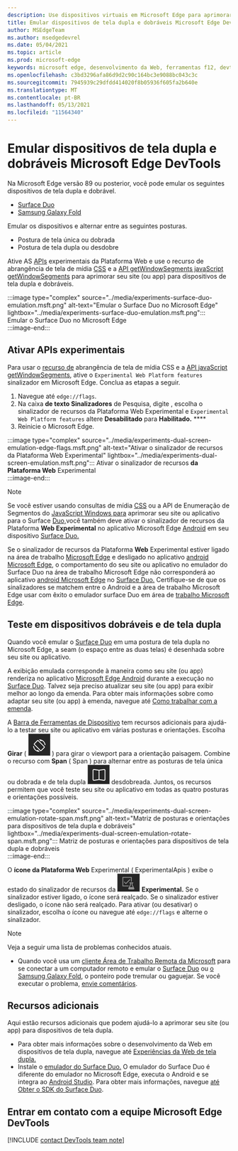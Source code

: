 ```yaml
---
description: Use dispositivos virtuais em Microsoft Edge para aprimorar seu site para dispositivos de tela dupla e dobráveis.
title: Emular dispositivos de tela dupla e dobráveis Microsoft Edge DevTools
author: MSEdgeTeam
ms.author: msedgedevrel
ms.date: 05/04/2021
ms.topic: article
ms.prod: microsoft-edge
keywords: microsoft edge, desenvolvimento da Web, ferramentas f12, devtools, emulação, dispositivo, simulação, celular, tela dupla, dobrável, Surface Duo, Samsung Galaxy Fold
ms.openlocfilehash: c3bd3296afa86d9d2c90c164bc3e9088bc043c3c
ms.sourcegitcommit: 7945939c29dfdd414020f8b05936f605fa2b640e
ms.translationtype: MT
ms.contentlocale: pt-BR
ms.lasthandoff: 05/13/2021
ms.locfileid: "11564340"
---
```

# <a name="emulate-dual-screen-and-foldable-devices-in-microsoft-edge-devtools"></a>Emular dispositivos de tela dupla e dobráveis Microsoft Edge DevTools  

Na Microsoft Edge versão 89 ou posterior, você pode emular os seguintes dispositivos de tela dupla e dobrável.  

*   [Surface Duo][SurfaceDevicesDuo]  
*   [Samsung Galaxy Fold][SamsungMobileGalaxyFold]  
    
Emular os dispositivos e alternar entre as seguintes posturas.  

*   Postura de tela única ou dobrada  
*   Postura de tela dupla ou desdobre  
    
Ative AS [APIs](#turn-on-experimental-apis) experimentais da Plataforma Web e use o recurso de abrangência de tela de mídia [CSS][DualScreenDocsCssMedia] e a [API getWindowSegments javaScript getWindowSegments][DualScreenDocsJSAPI] para aprimorar seu site \(ou app\) para dispositivos de tela dupla e dobráveis.  

:::image type="complex" source="../media/experiments-surface-duo-emulation.msft.png" alt-text="Emular o Surface Duo no Microsoft Edge" lightbox="../media/experiments-surface-duo-emulation.msft.png":::  
   Emular o Surface Duo no Microsoft Edge  
:::image-end:::  

## <a name="turn-on-experimental-apis"></a>Ativar APIs experimentais  

Para usar o [recurso de][DualScreenDocsCssMedia] abrangência de tela de mídia CSS e a [API javaScript getWindowSegments][DualScreenDocsJSAPI], ative o `Experimental Web Platform features` sinalizador em Microsoft Edge.  Conclua as etapas a seguir.  

1.  Navegue até `edge://flags`.  
1.  Na caixa **de texto Sinalizadores** de Pesquisa, digite , escolha o sinalizador de recursos da Plataforma Web Experimental e `Experimental Web Platform features` altere **Desabilitado** para **Habilitado.** ****  
1.  Reinicie o Microsoft Edge.  
    
:::image type="complex" source="../media/experiments-dual-screen-emulation-edge-flags.msft.png" alt-text="Ativar o sinalizador de recursos da Plataforma Web Experimental" lightbox="../media/experiments-dual-screen-emulation.msft.png":::
   Ativar o sinalizador de recursos **da Plataforma Web** Experimental  
:::image-end:::  

> [!NOTE]
> Se você estiver usando consultas de mídia [CSS][DualScreenDocsCssMedia] ou a API de Enumeração de Segmentos do [JavaScript Windows para][DualScreenDocsJSAPI] aprimorar seu site ou aplicativo para o Surface [Duo,][SurfaceDevicesDuo]você também deve ativar o sinalizador de recursos da Plataforma **Web Experimental** no aplicativo Microsoft Edge [Android][GooglePlayMicrosoftEdge] em seu dispositivo [Surface Duo.][SurfaceDevicesDuo]  
> 
> Se o sinalizador de recursos da Plataforma **Web** Experimental estiver ligado na área de trabalho [Microsoft Edge][MicrosoftEdge] e desligado no aplicativo [android Microsoft Edge][GooglePlayMicrosoftEdge], o comportamento do seu site ou aplicativo no emulador do Surface Duo na área de trabalho Microsoft Edge não corresponderá ao aplicativo [android Microsoft Edge][GooglePlayMicrosoftEdge] no [Surface Duo.][SurfaceDevicesDuo]  Certifique-se de que os sinalizadores se matchem entre o Android e a área de trabalho Microsoft Edge usar com êxito o emulador surface Duo em área de [trabalho Microsoft Edge][MicrosoftEdge].  

## <a name="test-on-foldable-and-dual-screen-devices"></a>Teste em dispositivos dobráveis e de tela dupla  

Quando você emular o [Surface Duo][SurfaceDevicesDuo] em uma postura de tela dupla no Microsoft Edge, a seam \(o espaço entre as duas telas\) é desenhada sobre seu site ou aplicativo.  

A exibição emulada corresponde à maneira como seu site \(ou app\) renderiza no aplicativo [Microsoft Edge Android][GooglePlayMicrosoftEdge] durante a execução no [Surface Duo][SurfaceDevicesDuo].  Talvez seja preciso atualizar seu site \(ou app\) para exibir melhor ao longo da emenda.  Para obter mais informações sobre como adaptar seu site \(ou app\) à emenda, navegue até [Como trabalhar com a emenda][DualScreenIntroductionHowWorkSeam].  

A [Barra de Ferramentas de Dispositivo][DevtoolsDeviceModeIndexSimulateMobileViewport] tem recursos adicionais para ajudá-lo a testar seu site ou aplicativo em várias posturas e orientações.  Escolha **Girar** \( ![ Girar ](../media/rotate-dark-icon.msft.png) \) para girar o viewport para a orientação paisagem. Combine o recurso com **Span** \( Span \) para alternar entre as posturas de tela única ou dobrada e de tela dupla ![ ou ](../media/span-dark-icon.msft.png) desdobreada.  Juntos, os recursos permitem que você teste seu site ou aplicativo em todas as quatro posturas e orientações possíveis.  

:::image type="complex" source="../media/experiments-dual-screen-emulation-rotate-span.msft.png" alt-text="Matriz de posturas e orientações para dispositivos de tela dupla e dobráveis" lightbox="../media/experiments-dual-screen-emulation-rotate-span.msft.png":::
   Matriz de posturas e orientações para dispositivos de tela dupla e dobráveis  
:::image-end:::  

O **ícone da Plataforma Web** Experimental \( ExperimentalApis \) exibe o estado do sinalizador de recursos da ![ Plataforma Web ](../media/experimental-apis-dark-icon.msft.png) **Experimental.**  Se o sinalizador estiver ligado, o ícone será realçado.  Se o sinalizador estiver desligado, o ícone não será realçado.  Para ativar \(ou desativar\) o sinalizador, escolha o ícone ou navegue até `edge://flags` e alterne o sinalizador.  

> [!NOTE]
> Veja a seguir uma lista de problemas conhecidos atuais.  
> 
> *   Quando você usa um [cliente Área de Trabalho Remota da Microsoft][RemoteDesktopClientDocs] para se conectar a um computador remoto e emular o [Surface Duo][SurfaceDevicesDuo] ou [o Samsung Galaxy Fold][SamsungMobileGalaxyFold], o ponteiro pode tremular ou gaguejar.  Se você executar o problema, [envie comentários](#getting-in-touch-with-the-microsoft-edge-devtools-team).  

## <a name="additional-resources"></a>Recursos adicionais  

Aqui estão recursos adicionais que podem ajudá-lo a aprimorar seu site \(ou app\) para dispositivos de tela dupla.  

*   Para obter mais informações sobre o desenvolvimento da Web em dispositivos de tela dupla, navegue até [Experiências da Web de tela dupla.][DualScreenWebIndex]  
*   Instale o [emulador do Surface Duo.][DualScreenAndroidUseEmulator]  O emulador do Surface Duo é diferente do emulador no Microsoft Edge, executa o Android e se integra ao [Android Studio][AndroidDeveloperStudio].  Para obter mais informações, navegue [até Obter o SDK do Surface Duo][DualScreenAndroidGetDuoSdk].  

## <a name="getting-in-touch-with-the-microsoft-edge-devtools-team"></a>Entrar em contato com a equipe Microsoft Edge DevTools  

[!INCLUDE [contact DevTools team note](../includes/contact-devtools-team-note.md)]  

<!-- links -->  

[DevtoolsDeviceModeIndexSimulateMobileViewport]: ../device-mode/index.md#simulate-a-mobile-viewport "Simular dispositivos móveis com o modo de dispositivo Microsoft Edge DevTools | Microsoft Edge"  

[DualScreenWebIndex]: /dual-screen/web/index "Experiências da Web de tela dupla | Microsoft Docs"  
[DualScreenAndroidGetDuoSdk]: /dual-screen/android/get-duo-sdk "Obter o emulador do Surface Duo | Microsoft Docs"  
[DualScreenIntroductionHowWorkSeam]: /dual-screen/introduction#how-to-work-with-the-seam "Como trabalhar com a junção – Introdução aos dispositivos de duas telas | Microsoft Docs"  
[DualScreenAndroidUseEmulator]: /dual-screen/android/use-emulator "Use o emulador do Surface Duo | Microsoft Docs"  
[DualScreenDocsCssMedia]: /dual-screen/web/css-media-spanning "Recurso de abrangência de tela de mídia CSS para detecção de dualidade de tela | Microsoft Docs"  
[DualScreenDocsJSAPI]: /dual-screen/web/javascript-getwindowsegments "A API JavaScript getWindowSegments para dispositivos de duas telas | Microsoft Docs"  

[RemoteDesktopClientDocs]: /windows-server/remote/remote-desktop-services/clients/remote-desktop-clients "Clientes de Área de Trabalho Remota | Microsoft Docs"

[MicrosoftEdge]: https://www.microsoft.com/edge "Microsoft Edge"  

[SurfaceDevicesDuo]: https://www.microsoft.com/surface/devices/surface-duo "Surface Duo | Microsoft Surface"  

[AndroidDeveloperStudio]: https://developer.android.com/studio/ "Android Studio"  

[GooglePlayMicrosoftEdge]: https://play.google.com/store/apps/details?id=com.microsoft.emmx "Microsoft Edge | Google Play"  

[SamsungMobileGalaxyFold]: https://www.samsung.com/global/galaxy/galaxy-fold "Dobra de | Samsung"  
